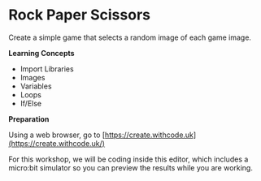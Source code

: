 # Rock Paper Scissors

Create a simple game that selects a random image of each game image.

**Learning Concepts**

* Import Libraries
* Images
* Variables
* Loops
* If/Else

**Preparation**

Using a web browser, go to [https://create.withcode.uk](https://create.withcode.uk/)

For this workshop, we will be coding inside this editor, which includes
a micro:bit simulator so you can preview the results while you are working.

